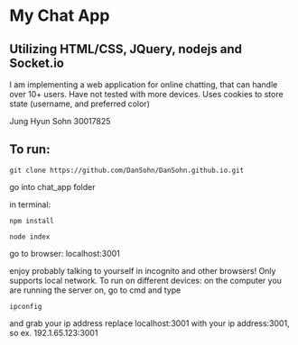 # My Chat App
## Utilizing HTML/CSS, JQuery, nodejs and Socket.io

I am implementing a web application for online chatting, that can handle over 10+ users. Have not tested with more devices. 
Uses cookies to store state (username, and preferred color)

Jung Hyun Sohn
30017825
## To run:
```
git clone https://github.com/DanSohn/DanSohn.github.io.git
```
go into chat_app folder

in terminal:
```
npm install
```
```
node index
```

go to browser:
localhost:3001

enjoy probably talking to yourself in incognito and other browsers! Only supports local network.
To run on different devices:
on the computer you are running the server on, go to cmd and type 
```
ipconfig 
```
and grab your ip address
replace localhost:3001 with your ip address:3001, so ex. 192.1.65.123:3001
